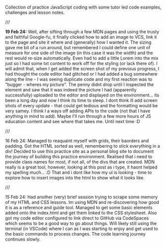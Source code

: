Collection of practice JavaScript coding with some tutor led code examples, challenges and lesson notes.

///

<b>19 Feb 24:</b> Well, after sifting through a few MDN pages and using the trusty and faithful Google-fu, it finally clicked how to add an image to VCS, link it to the page and site it where and (generally) how I wanted it. The sizing gave me bit of a run around, but remembered I could define one unit of measure for one side of the image (in this case it was the width) and the rest would re-size automatically. Even had to add a little Lorem into the mix just so I had some txt content to work off for the styling (or lack there of). I will admit that, when I get added the screen shot of my previous progress, I had thought the code editor had glitched or I had added a bug somewhere along the line - I was seeing duplicate code and my first reaction was to "bugger - wheres my picture". The penny didnt drop until I inspected the element and saw that it was indeed the picture I had (apparently successfully) uploaded to the editor and displayed on the environment... its been a long day and now I think its time to sleep. I dont think ill add screen shots of every update - that could get tedious and the formatting would be very samey. I think I a ways off adding APIs to the code (not that I have anything in mind to add). Maybe I'll run through a few more hours of JS education content and see where that takes me. Until next time :D

///

16 Feb 24: Managed to reaquaint myself with grids, their baorders and padding. Got the HTML sorted as well, remembering to stick everything in a div! Decided to use this practice site as a personal blog site to document the journey of building this practice environment. Realised that i need to provide class names for most, if not all, of the divs that are created. MDN really is a great tool, however, looking at this post as i type, it hasnt helped my spelling much... :D That and i dont like how my ul is looking - time to explore how to insert images into the html to show what it looks like.

///

15 Feb 24: Had another (very) brief session trying to scrape some memory of my HTML and CSS lessons. Im using MDN and re-discovering how good it is as a reference and guide tool. Managed to get some basic elements added onto the index.html and get them linked to the CSS stylesheet. Also got my code editor configured to link direct to GitHub via CodeSpaces which seems to be a good way to go about things. Will likely still using the terminal (in VSCode) where I can as I was starting to enjoy and get used to the basic commands to process changes. The code learning journey continues slowly.
